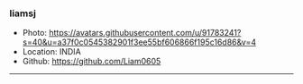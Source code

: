 ### liamsj
- Photo: https://avatars.githubusercontent.com/u/91783241?s=40&u=a37f0c0545382901f3ee55bf606866f195c16d86&v=4
- Location: INDIA
- Github: https://github.com/Liam0605
***
